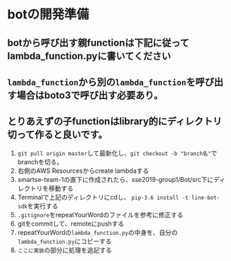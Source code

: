 # botの開発準備

## botから呼び出す親functionは下記に従ってlambda_function.pyに書いてください
## `lambda_function`から別の`lambda_function`を呼び出す場合はboto3で呼び出す必要あり。
## とりあえずの子functionはlibrary的にディレクトリ切って作ると良いです。

1. `git pull origin master`して最新化し、`git checkout -b "branch名"`でbranchを切る。
1. 右側のAWS Resourcesからcreate lambdaする
1. smartse-team-1の直下に作成されたら、sse2019-group1/Bot/src下にディレクトリを移動する
1. Terminalで上記のディレクトリにcdし、 `pip-3.6 install -t line-bot-sdk`を実行する
1. `.gitignore`をrepeatYourWordのファイルを参考に修正する
1. gitをcommitして、remoteにpushする
1. repeatYourWordの`lambda_function.py`の中身を、自分の`lambda_function.py`にコピーする
1. `ここに実装`の部分に処理を追記する
 